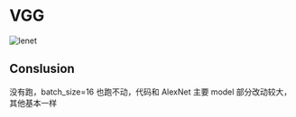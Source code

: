 # VGG

![lenet](https://cdn.jsdelivr.net/gh/hucorz/image-processing-by-dl/img/classification/VGG.webp)

## Conslusion

没有跑，batch_size=16 也跑不动，代码和 AlexNet 主要 model 部分改动较大，其他基本一样